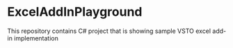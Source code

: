# ExcelAddInPlayground
This repository contains C# project that is showing sample VSTO excel add-in implementation 
